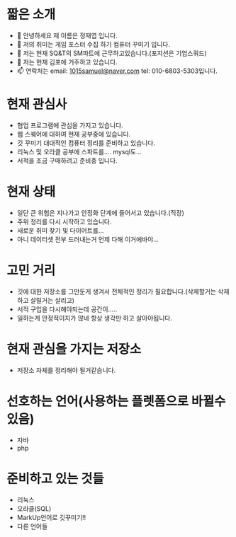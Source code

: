 # 짧은 소개
- 👋 안녕하세요 제 이름은 정재엽 입니다.
- 👀 저의 취미는 게임 포스터 수집 하기 컴퓨터 꾸미기 입니다.
- 🌱 저는 현재 SQ&T의 SM파트에 근무하고있습니다.(포지션은 기업스쿼드)
- 💞️ 저는 현재 김포에 거주하고 있습니다.
- 📫 연락처는 email: 1015samuel@naver.com tel: 010-6803-5303입니다.

# 현재 관심사
* 협업 프로그램에 관심을 가지고 있습니다.
* 웹 스퀘어에 대하여 현재 공부중에 있습니다.
* 깃 꾸미기 대대적인 컴퓨터 정리를 준비하고 있습니다.
* 리눅스 및 오라클 공부에 스파트를.... mysql도...
* 서적을 조금 구매하려고 준비중 입니다.

# 현재 상태
* 일단 큰 위험은 지나가고 안정화 단계에 들어서고 있습니다.(직장)
* 주위 정리를 다시 시작하고 있습니다.
* 새로운 취미 찾기 및 다이어트를...
* 아니 데이터셋 전부 드러내는거 언제 다해 이거에바야...

# 고민 거리
* 깃에 대한 저장소를 그만둔게 생겨서 전체적인 정리가 필요합니다.(삭제할거는 삭제하고 살릴거는 살리고)
* 서적 구입을 다시해야되는데 공간이.....
* 일하는게 안정적이지가 않네 항상 생각만 하고 살아야됩니다.
  
# 현재 관심을 가지는 저장소
* 저장소 자체를 정리해야 될거같습니다.
  
# 선호하는 언어(사용하는 플렛폼으로 바뀔수 있음)
* 자바
* php

# 준비하고 있는 것들
* 리눅스
* 오라클(SQL)
* MarkUp언어로 깃꾸미기!!
* 다른 언어들
